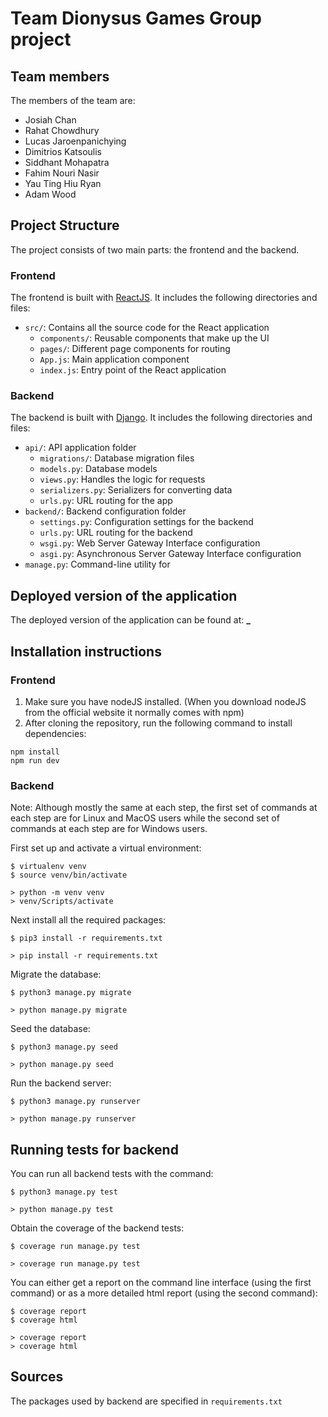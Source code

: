 # Team Dionysus Games Group project

## Team members

The members of the team are:

- Josiah Chan
- Rahat Chowdhury
- Lucas Jaroenpanichying
- Dimitrios Katsoulis
- Siddhant Mohapatra
- Fahim Nouri Nasir
- Yau Ting Hiu Ryan
- Adam Wood

## Project Structure

The project consists of two main parts: the frontend and the backend.

### Frontend

The frontend is built with [ReactJS](https://reactjs.org/). It includes the following directories and files:

- `src/`: Contains all the source code for the React application
  - `components/`: Reusable components that make up the UI
  - `pages/`: Different page components for routing
  - `App.js`: Main application component
  - `index.js`: Entry point of the React application

### Backend

The backend is built with [Django](https://www.djangoproject.com/). It includes the following directories and files:

- `api/`: API application folder
  - `migrations/`: Database migration files
  - `models.py`: Database models
  - `views.py`: Handles the logic for requests
  - `serializers.py`: Serializers for converting data
  - `urls.py`: URL routing for the app
- `backend/`: Backend configuration folder
  - `settings.py`: Configuration settings for the backend
  - `urls.py`: URL routing for the backend
  - `wsgi.py`: Web Server Gateway Interface configuration
  - `asgi.py`: Asynchronous Server Gateway Interface configuration
- `manage.py`: Command-line utility for

## Deployed version of the application

The deployed version of the application can be found at: **\_**

## Installation instructions

### Frontend

1. Make sure you have nodeJS installed. (When you download nodeJS from the official website it normally comes with npm)
2. After cloning the repository, run the following command to install dependencies:

```
npm install
npm run dev
```


### Backend 

Note: Although mostly the same at each step, the first set of commands at each step are for Linux and MacOS users while the second set of commands at each step are for Windows users.

First set up and activate a virtual environment:
```
$ virtualenv venv
$ source venv/bin/activate
```
```
> python -m venv venv
> venv/Scripts/activate
```
Next install all the required packages:
```
$ pip3 install -r requirements.txt
```
```
> pip install -r requirements.txt
```
Migrate the database:
```
$ python3 manage.py migrate
```
```
> python manage.py migrate
```
Seed the database: 
```
$ python3 manage.py seed
```
```
> python manage.py seed
```
Run the backend server:
```
$ python3 manage.py runserver
```
```
> python manage.py runserver
```

## Running tests for backend
You can run all backend tests with the command:
```
$ python3 manage.py test
```
```
> python manage.py test
```
Obtain the coverage of the backend tests:
```
$ coverage run manage.py test
```
```
> coverage run manage.py test
```
You can either get a report on the command line interface (using the first command) or as a more detailed html report (using the second command):
```
$ coverage report
$ coverage html
```
```
> coverage report
> coverage html
```


## Sources

The packages used by backend are specified in `requirements.txt`
